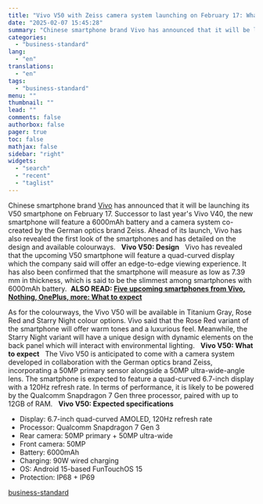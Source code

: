 ```yaml
---
title: "Vivo V50 with Zeiss camera system launching on February 17: What to expect"
date: "2025-02-07 15:45:28"
summary: "Chinese smartphone brand Vivo has announced that it will be launching its V50 smartphone on February 17. Successor to last year's Vivo V40, the new smartphone will feature a 6000mAh battery and a camera system co-created by the German optics brand Zeiss. Ahead of its launch, Vivo has also revealed..."
categories:
  - "business-standard"
lang:
  - "en"
translations:
  - "en"
tags:
  - "business-standard"
menu: ""
thumbnail: ""
lead: ""
comments: false
authorbox: false
pager: true
toc: false
mathjax: false
sidebar: "right"
widgets:
  - "search"
  - "recent"
  - "taglist"
---
```


Chinese smartphone brand [Vivo](https://www.business-standard.com/about/what-is-vivo) has announced that it will be launching its V50 smartphone on February 17. Successor to last year's Vivo V40, the new smartphone will feature a 6000mAh battery and a camera system co-created by the German optics brand Zeiss. Ahead of its launch, Vivo has also revealed the first look of the smartphones and has detailed on the design and available colourways.
 
**Vivo V50: Design**
 
Vivo has revealed that the upcoming V50 smartphone will feature a quad-curved display which the company said will offer an edge-to-edge viewing experience. It has also been confirmed that the smartphone will measure as low as 7.39 mm in thickness, which is said to be the slimmest among smartphones with 6000mAh battery. 
**ALSO READ: [Five upcoming smartphones from Vivo, Nothing, OnePlus, more: What to expect](https://www.business-standard.com/technology/tech-news/five-upcoming-smartphones-from-vivo-nothing-oneplus-more-what-to-expect-125020500935_1.html)**

As for the colourways, the Vivo V50 will be available in Titanium Gray, Rose Red and Starry Night colour options. Vivo said that the Rose Red variant of the smartphone will offer warm tones and a luxurious feel. Meanwhile, the Starry Night variant will have a unique design with dynamic elements on the back panel which will interact with environmental lighting.
 
**Vivo V50: What to expect**
 
The Vivo V50 is anticipated to come with a camera system developed in collaboration with the German optics brand Zeiss, incorporating a 50MP primary sensor alongside a 50MP ultra-wide-angle lens. The smartphone is expected to feature a quad-curved 6.7-inch display with a 120Hz refresh rate. In terms of performance, it is likely to be powered by the Qualcomm Snapdragon 7 Gen three processor, paired with up to 12GB of RAM.
 
**Vivo V50: Expected specifications**

* Display: 6.7-inch quad-curved AMOLED, 120Hz refresh rate
* Processor: Qualcomm Snapdragon 7 Gen 3
* Rear camera: 50MP primary + 50MP ultra-wide
* Front camera: 50MP
* Battery: 6000mAh
* Charging: 90W wired charging
* OS: Android 15-based FunTouchOS 15
* Protection: IP68 + IP69

[business-standard](https://www.business-standard.com/technology/tech-news/vivo-v50-with-zeiss-camera-system-launching-on-february-17-what-to-expect-125020700679_1.html)

